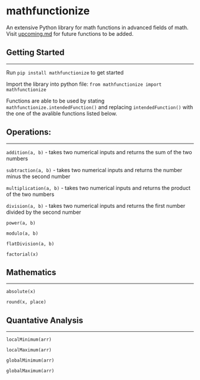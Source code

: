 # mathfunctionize
An extensive Python library for math functions in advanced fields of math. Visit [upcoming.md](upcoming.md) for future functions to be added.

## Getting Started
---
Run ```pip install mathfunctionize``` to get started

Import the library into python file: ```from mathfunctionize import mathfunctionize```

Functions are able to be used by stating ```mathfunctionize.intendedFunction()``` and replacing ```intendedFunction()``` with the one of the avalible functions listed below.

## Operations:
---
```addition(a, b)``` - takes two numerical inputs and returns the sum of the two numbers

```subtraction(a, b)``` - takes two numerical inputs and returns the number minus the second number

```multiplication(a, b)``` - takes two numerical inputs and returns the product of the two numbers

```division(a, b)``` - takes two numerical inputs and returns the first number divided by the second number

```power(a, b)```

```modulo(a, b)```

```flatDivision(a, b)```

```factorial(x)```

## Mathematics
---
```absolute(x)```

```round(x, place)```

## Quantative Analysis
---
```localMinimum(arr)```

```localMaximum(arr)```

```globalMinimum(arr)```

```globalMaximum(arr)```



